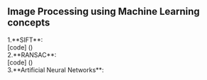 <h2> Image Processing using Machine Learning concepts</h2>
1.**SIFT**: <br>
[code] ()<br>
2.**RANSAC**: <br>
[code] ()<br>
3.**Artificial Neural Networks**:<br>
